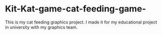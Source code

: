 # Kit-Kat-game-cat-feeding-game-
This is my cat feeding graphics project. I made it for my educational project in university with my graphics team. 
